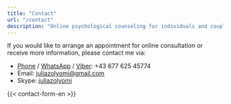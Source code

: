 ```yaml
---
title: "Contact"
url: "/contact"
description: "Online psychological counseling for individuals and couples"
---
```

If you would like to arrange an appointment for online consultation or receive more information, please contact me via:

* [Phone](tel:+4367762545774) / [WhatsApp](https://wa.me/4367762545774) / [Viber](viber://chat?number=4367762545774): +43 677 625 45774
* Email: [juliazolyomi@gmail.com](mailto:juliazolyomi@gmail.com)
* Skype: [juliazolyomi](skype:juliazolyomi?chat)

{{< contact-form-en >}}
